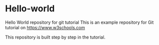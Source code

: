# Hello-world 
Hello World repository for git tutorial 
This is an example repository for Git tutorial on 
https://www.w3schools.com

This repository is built step by step in the tutorial.
